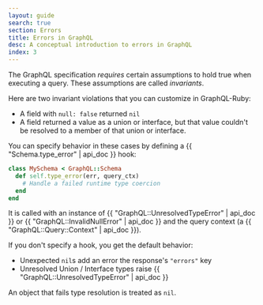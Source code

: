 ```yaml
---
layout: guide
search: true
section: Errors
title: Errors in GraphQL
desc: A conceptual introduction to errors in GraphQL
index: 3
---
```


The GraphQL specification _requires_ certain assumptions to hold true when executing a query. These assumptions are called _invariants_.

Here are two invariant violations that you can customize in GraphQL-Ruby:

- A field with `null: false` returned `nil`
- A field returned a value as a union or interface, but that value couldn't be resolved to a member of that union or interface.

You can specify behavior in these cases by defining a {{ "Schema.type_error" | api_doc }} hook:

```ruby
class MySchema < GraphQL::Schema
  def self.type_error(err, query_ctx)
    # Handle a failed runtime type coercion
  end
end
```

It is called with an instance of {{ "GraphQL::UnresolvedTypeError" | api_doc }} or {{ "GraphQL::InvalidNullError" | api_doc }} and the query context (a {{ "GraphQL::Query::Context" |  api_doc }}).

If you don't specify a hook, you get the default behavior:

- Unexpected `nil`s add an error the response's `"errors"` key
- Unresolved Union / Interface types raise {{ "GraphQL::UnresolvedTypeError" | api_doc }}

An object that fails type resolution is treated as `nil`.

